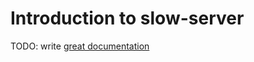 # Introduction to slow-server

TODO: write [great documentation](http://jacobian.org/writing/what-to-write/)
